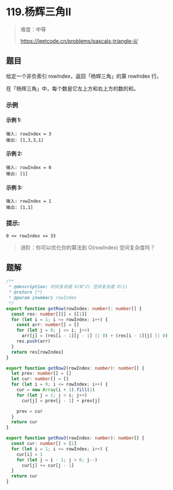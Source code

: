 # 119.杨辉三角II

> 难度：中等
>
> https://leetcode.cn/problems/pascals-triangle-ii/

## 题目

给定一个非负索引 rowIndex，返回「杨辉三角」的第 rowIndex 行。

在「杨辉三角」中，每个数是它左上方和右上方的数的和。

### 示例

#### 示例 1:

```
输入: rowIndex = 3
输出: [1,3,3,1]
```

#### 示例 2:

```
输入: rowIndex = 0
输出: [1]
```

#### 示例 3:

```
输入: rowIndex = 1
输出: [1,1]
```

### 提示:

```
0 <= rowIndex <= 33
```

> 进阶：你可以优化你的算法到 O(rowIndex) 空间复杂度吗？


## 题解

```ts
/**
 * @description: 时间复杂度 O(N^2) 空间复杂度 O(1)
 * @return {*}
 * @param {number} rowIndex
 */
export function getRow(rowIndex: number): number[] {
  const res: number[][] = [[1]]
  for (let i = 1; i <= rowIndex; i++) {
    const arr: number[] = []
    for (let j = 0; j <= i; j++)
      arr[j] = (res[i - 1][j - 1] || 0) + (res[i - 1][j] || 0)
    res.push(arr)
  }
  return res[rowIndex]
}

export function getRow2(rowIndex: number): number[] {
  let prev: number[] = []
  let cur: number[] = []
  for (let i = 0; i <= rowIndex; i++) {
    cur = new Array(i + 1).fill(1)
    for (let j = 1; j < i; j++)
      cur[j] = prev[j - 1] + prev[j]

    prev = cur
  }
  return cur
}

export function getRow3(rowIndex: number): number[] {
  const cur: number[] = [1]
  for (let i = 1; i <= rowIndex; i++) {
    cur[i] = 1
    for (let j = i - 1; j > 0; j--)
      cur[j] += cur[j - 1]
  }
  return cur
}
```
